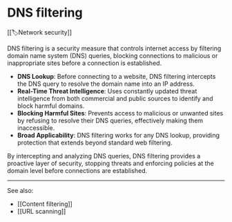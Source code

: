 
# DNS filtering

[[🏷️Network security]]

DNS filtering is a security measure that controls internet access by filtering domain name system (DNS) queries, blocking connections to malicious or inappropriate sites before a connection is established.

- **DNS Lookup**: Before connecting to a website, DNS filtering intercepts the DNS query to resolve the domain name into an IP address.
- **Real-Time Threat Intelligence**: Uses constantly updated threat intelligence from both commercial and public sources to identify and block harmful domains.
- **Blocking Harmful Sites**: Prevents access to malicious or unwanted sites by refusing to resolve their DNS queries, effectively making them inaccessible.
- **Broad Applicability**: DNS filtering works for any DNS lookup, providing protection that extends beyond standard web filtering.

By intercepting and analyzing DNS queries, DNS filtering provides a proactive layer of security, stopping threats and enforcing policies at the domain level before connections are established.

---

See also:

- [[Content filtering]]
- [[URL scanning]]